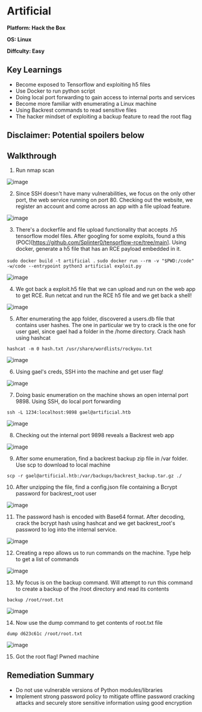 # Artificial

**Platform: Hack the Box**

**OS: Linux**

**Diffculty: Easy**


## Key Learnings

- Become exposed to Tensorflow and exploiting h5 files
- Use Docker to run python script
- Doing local port forwarding to gain access to internal ports and services
- Become more familiar with enumerating a Linux machine
- Using Backrest commands to read sensitive files
- The hacker mindset of exploiting a backup feature to read the root flag


## **Disclaimer: Potential spoilers below**


## Walkthrough

1. Run nmap scan

![image](https://github.com/user-attachments/assets/5d57053c-f6a5-4bf4-bfc6-0a00a89e4c0a)

2. Since SSH doesn't have many vulnerabilities, we focus on the only other port, the web service running on port 80. Checking out the website, we register an account and come across an app with a file upload feature.

![image](https://github.com/user-attachments/assets/2952513a-46b4-48ed-8945-d01ba04d0e8e)

3. There's a dockerfile and file upload functionality that accepts .h5 tensorflow model files. After googling for some exploits, found a this (POC)[https://github.com/Splinter0/tensorflow-rce/tree/main]. Using docker, generate a h5 file that has an RCE payload embedded in it.

`sudo docker build -t artificial .`
`sudo docker run --rm -v "$PWD:/code" -w/code --entrypoint python3 artificial exploit.py`

![image](https://github.com/user-attachments/assets/51ea9576-fbc5-4904-9a98-61deaaa1509e)

4. We got back a exploit.h5 file that we can upload and run on the web app to get RCE. Run netcat and run the RCE h5 file and we get back a shell!

![image](https://github.com/user-attachments/assets/1786e142-af25-424b-8b7d-b8fd735ee259)

5. After enumerating the app folder, discovered a users.db file that contains user hashes. The one in particular we try to crack is the one for user gael, since gael had a folder in the /home directory. Crack hash using hashcat

`hashcat -m 0 hash.txt /usr/share/wordlists/rockyou.txt`

![image](https://github.com/user-attachments/assets/74aa26db-1f51-467a-b35c-41537d87fbfd)

6. Using gael's creds, SSH into the machine and get user flag!

![image](https://github.com/user-attachments/assets/bd212cde-9674-47af-bbbb-80d52265bab7)

7. Doing basic enumeration on the machine shows an open internal port 9898. Using SSH, do local port forwarding

`ssh -L 1234:localhost:9898 gael@artificial.htb`

![image](https://github.com/user-attachments/assets/2ba63829-f10b-481e-8332-00100ee62f98)

8. Checking out the internal port 9898 reveals a Backrest web app

![image](https://github.com/user-attachments/assets/97e1e201-49cc-4645-8f79-dc577437b673)

9. After some enumeration, find a backrest backup zip file in /var folder. Use scp to download to local machine

`scp -r gael@artificial.htb:/var/backups/backrest_backup.tar.gz ./`

10. After unzipping the file, find a config.json file containing a Bcrypt password for backrest_root user

![image](https://github.com/user-attachments/assets/9761c14e-a2a9-436f-9350-ebee97f73d13)

11. The password hash is encoded with Base64 format. After decoding, crack the bcrypt hash using hashcat and we get backrest_root's password to log into the internal service.

![image](https://github.com/user-attachments/assets/9a49d679-00ab-4fe6-b0f7-904e5427a565)

12. Creating a repo allows us to run commands on the machine. Type help to get a list of commands

![image](https://github.com/user-attachments/assets/8e78c458-b992-4390-af17-959b8700be56)

13. My focus is on the backup command. Will attempt to run this command to create a backup of the /root directory and read its contents

`backup /root/root.txt`

![image](https://github.com/user-attachments/assets/3dc4b52a-6a02-4cb6-9892-671e0e9bdc0e)

14. Now use the dump command to get contents of root.txt file

`dump d623c61c /root/root.txt`

![image](https://github.com/user-attachments/assets/a16b8778-e2f7-484c-9511-16e350edcb67)

15. Got the root flag! Pwned machine

## Remediation Summary
- Do not use vulnerable versions of Python modules/libraries
- Implement strong password policy to mitigate offline password cracking attacks and securely store sensitive information using good encryption





